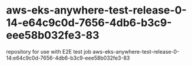 # aws-eks-anywhere-test-release-0-14-e64c9c0d-7656-4db6-b3c9-eee58b032fe3-83
repository for use with E2E test job aws-eks-anywhere-test-release-0-14:e64c9c0d-7656-4db6-b3c9-eee58b032fe3-83
